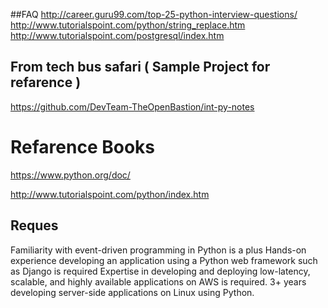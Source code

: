 
##FAQ
http://career.guru99.com/top-25-python-interview-questions/
http://www.tutorialspoint.com/python/string_replace.htm
http://www.tutorialspoint.com/postgresql/index.htm

## From tech bus safari ( Sample Project for refarence )
https://github.com/DevTeam-TheOpenBastion/int-py-notes


# Refarence Books
https://www.python.org/doc/

http://www.tutorialspoint.com/python/index.htm



## Reques 

Familiarity with event-driven programming in Python is a plus
Hands-on experience developing an application using a Python web framework such as Django is required
Expertise in developing and deploying low-latency, scalable, and highly available applications on AWS is required.
3+ years developing server-side applications on Linux using Python.

